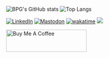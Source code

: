 ![BPG's GitHub stats](https://github-readme-stats.vercel.app/api?username=bpg&show_icons=true&theme=transparent&count_private=true)
![Top Langs](https://github-readme-stats.vercel.app/api/top-langs/?username=bpg&layout=compact&theme=transparent)

[![LinkedIn](https://img.shields.io/badge/LinkedIn--_.svg?style=social&logo=linkedin)](https://www.linkedin.com/in/pboldyrev)
[![Mastodon](https://img.shields.io/mastodon/follow/109359290334783032?style=social)](https://fosstodon.org/@bpg)
[![wakatime](https://wakatime.com/badge/user/0d475ca0-4611-45c1-a9b9-0ad2031d6140.svg?style=social)](https://wakatime.com/@0d475ca0-4611-45c1-a9b9-0ad2031d6140)
![](https://hit.yhype.me/github/profile?user_id=627562)

<a href="https://www.buymeacoffee.com/bpgca" target="_blank"><img src="https://cdn.buymeacoffee.com/buttons/v2/default-blue.png" alt="Buy Me A Coffee" style="height: 60px !important;width: 217px !important;" ></a>
